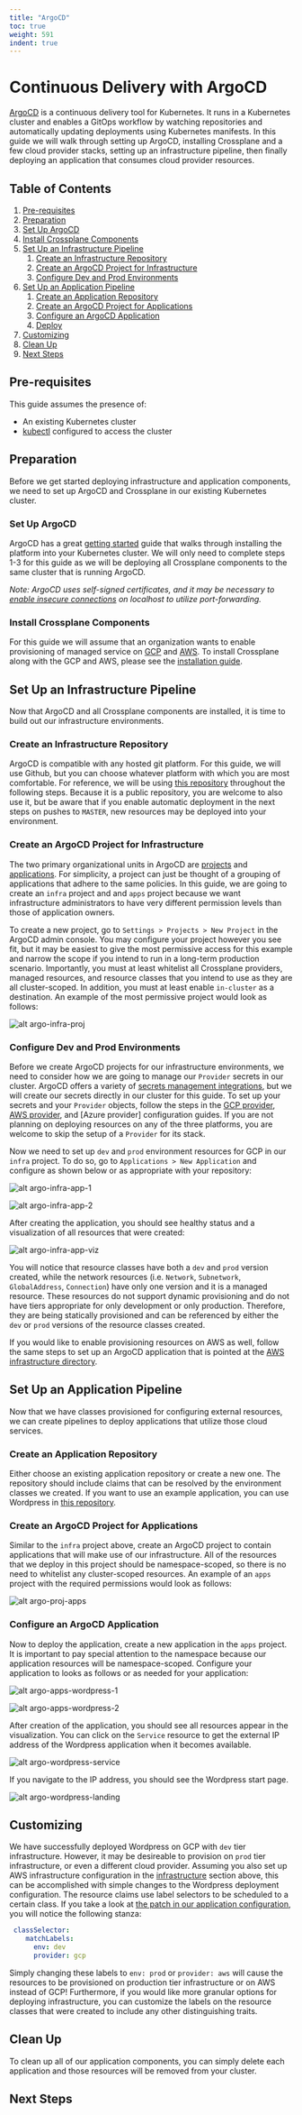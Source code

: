 ```yaml
---
title: "ArgoCD"
toc: true
weight: 591
indent: true
---
```


# Continuous Delivery with ArgoCD

[ArgoCD] is a continuous delivery tool for Kubernetes. It runs in a Kubernetes
cluster and enables a GitOps workflow by watching repositories and automatically
updating deployments using Kubernetes manifests. In this guide we will walk
through setting up ArgoCD, installing Crossplane and a few cloud provider
stacks, setting up an infrastructure pipeline, then finally deploying an
application that consumes cloud provider resources.

## Table of Contents

1. [Pre-requisites](#pre-requisites)
1. [Preparation](#preparation)
1. [Set Up ArgoCD](#set-up-argocd)
1. [Install Crossplane Components](#install-crossplane-components)
1. [Set Up an Infrastructure Pipeline](#set-up-an-infrastructure-pipeline)
    1. [Create an Infrastructure
       Repository](#create-an-infrastructure-repository)
    1. [Create an ArgoCD Project for
       Infrastructure](#create-an-argocd-project-for-infrastructure)
    1. [Configure Dev and Prod
       Environments](#configure-dev-and-prod-environments)
1. [Set Up an Application Pipeline](#set-up-an-application-pipeline)
    1. [Create an Application Repository](#create-an-application-repository)
    1. [Create an ArgoCD Project for
       Applications](#create-an-argocd-project-for-applications)
    1. [Configure an ArgoCD Application](#configure-an-argocd-application)
    1. [Deploy](#deploy)
1. [Customizing](#customizing)
1. [Clean Up](#clean-up)
1. [Next Steps](#next-steps)

## Pre-requisites

This guide assumes the presence of:

* An existing Kubernetes cluster
* [kubectl] configured to access the cluster

## Preparation

Before we get started deploying infrastructure and application components, we
need to set up ArgoCD and Crossplane in our existing Kubernetes cluster.

### Set Up ArgoCD

ArgoCD has a great [getting started] guide that walks through installing the
platform into your Kubernetes cluster. We will only need to complete steps 1-3
for this guide as we will be deploying all Crossplane components to the same
cluster that is running ArgoCD.

*Note: ArgoCD uses self-signed certificates, and it may be necessary to [enable
insecure connections] on localhost to utilize port-forwarding.*

### Install Crossplane Components

For this guide we will assume that an organization wants to enable provisioning
of managed service on [GCP] and [AWS]. To install Crossplane along with the GCP
and AWS, please see the [installation guide].

## Set Up an Infrastructure Pipeline

Now that ArgoCD and all Crossplane components are installed, it is time to build
out our infrastructure environments. 

### Create an Infrastructure Repository

ArgoCD is compatible with any hosted git platform. For this guide, we will use
Github, but you can choose whatever platform with which you are most
comfortable. For reference, we will be using [this repository] throughout the
following steps. Because it is a public repository, you are welcome to also use
it, but be aware that if you enable automatic deployment in the next steps on
pushes to `MASTER`, new resources may be deployed into your environment.

### Create an ArgoCD Project for Infrastructure

The two primary organizational units in ArgoCD are [projects] and
[applications]. For simplicity, a project can just be thought of a grouping of
applications that adhere to the same policies. In this guide, we are going to
create an `infra` project and and `apps` project because we want infrastructure
administrators to have very different permission levels than those of
application owners.

To create a new project, go to `Settings > Projects > New Project` in the ArgoCD
admin console. You may configure your project however you see fit, but it may be
easiest to give the most permissive access for this example and narrow the scope
if you intend to run in a long-term production scenario. Importantly, you must
at least whitelist all Crossplane providers, managed resources, and resource
classes that you intend to use as they are all cluster-scoped. In addition, you
must at least enable `in-cluster` as a destination. An example of the most
permissive project would look as follows: 

![alt argo-infra-proj](argo-infra-proj.png)

### Configure Dev and Prod Environments

Before we create ArgoCD projects for our infrastructure environments, we need to
consider how we are going to manage our `Provider` secrets in our cluster.
ArgoCD offers a variety of [secrets management integrations], but we will create
our secrets directly in our cluster for this guide. To set up your secrets and
your `Provider` objects, follow the steps in the [GCP provider], [AWS provider],
and [Azure provider] configuration guides. If you are not planning on deploying
resources on any of the three platforms, you are welcome to skip the setup of a
`Provider` for its stack.

Now we need to set up `dev` and `prod` environment resources for GCP in our
`infra` project. To do so, go to `Applications > New Application` and configure
as shown below or as appropriate with your repository:

![alt argo-infra-app-1](argo-infra-dev-app-1.png)

![alt argo-infra-app-2](argo-infra-dev-app-2.png)

After creating the application, you should see healthy status and a
visualization of all resources that were created:

![alt argo-infra-app-viz](argo-infra-dev-app-viz.png)

You will notice that resource classes have both a `dev` and `prod` version
created, while the network resources (i.e. `Network`, `Subnetwork`,
`GlobalAddress`, `Connection`) have only one version and it is a managed
resource. These resources do not support dynamic provisioning and do not have
tiers appropriate for only development or only production. Therefore, they are
being statically provisioned and can be referenced by either the `dev` or `prod`
versions of the resource classes created.

If you would like to enable provisioning resources on AWS as well, follow the
same steps to set up an ArgoCD application that is pointed at the [AWS
infrastructure directory].

## Set Up an Application Pipeline

Now that we have classes provisioned for configuring external resources, we can
create pipelines to deploy applications that utilize those cloud services. 

### Create an Application Repository

Either choose an existing application repository or create a new one. The
repository should include claims that can be resolved by the environment classes
we created. If you want to use an example application, you can use Wordpress in
[this repository].

### Create an ArgoCD Project for Applications

Similar to the `infra` project above, create an ArgoCD project to contain
applications that will make use of our infrastructure. All of the resources that
we deploy in this project should be namespace-scoped, so there is no need to
whitelist any cluster-scoped resources. An example of an `apps` project with the
required permissions would look as follows:

![alt argo-proj-apps](argo-proj-apps.png)

### Configure an ArgoCD Application

Now to deploy the application, create a new application in the `apps` project.
It is important to pay special attention to the namespace because our
application resources will be namespace-scoped. Configure your application to
looks as follows or as needed for your application:

![alt argo-apps-wordpress-1](argo-apps-wordpress-1.png)

![alt argo-apps-wordpress-2](argo-apps-wordpress-2.png)

After creation of the application, you should see all resources appear in the
visualization. You can click on the `Service` resource to get the external IP
address of the Wordpress application when it becomes available.

![alt argo-wordpress-service](argo-wordpress-service.png)

If you navigate to the IP address, you should see the Wordpress start page.

![alt argo-wordpress-landing](argo-wordpress-landing.png)

## Customizing

We have successfully deployed Wordpress on GCP with `dev` tier infrastructure.
However, it may be desireable to provision on `prod` tier infrastructure, or
even a different cloud provider. Assuming you also set up AWS infrastructure
configuration in the [infrastructure](#configure-dev-and-prod-environments)
section above, this can be accomplished with simple changes to the Wordpress
deployment configuration. The resource claims use label selectors to be
scheduled to a certain class. If you take a look at [the patch in our
application configuration][app-patch], you will notice the following stanza:

```yaml
 classSelector:
    matchLabels:
      env: dev
      provider: gcp
```

Simply changing these labels to `env: prod` or `provider: aws` will cause the
resources to be provisioned on production tier infrastructure or on AWS instead
of GCP! Furthermore, if you would like more granular options for deploying
infrastructure, you can customize the labels on the resource classes that were
created to include any other distinguishing traits.

## Clean Up

To clean up all of our application components, you can simply delete each
application and those resources will be removed from your cluster.

## Next Steps

<!-- Named links -->
[ArgoCD]: https://argoproj.github.io/argo-cd/
[kubectl]: https://kubernetes.io/docs/tasks/tools/install-kubectl/
[getting started]: https://argoproj.github.io/argo-cd/getting_started/
[enable insecure connections]: https://stackoverflow.com/questions/7580508/getting-chrome-to-accept-self-signed-localhost-certificate
[installation guide]: install-crossplane.md
[GCP]: https://cloud.google.com/
[AWS]: https://aws.amazon.com/

[projects]: https://argoproj.github.io/argo-cd/operator-manual/declarative-setup/#projects
[applications]: https://argoproj.github.io/argo-cd/operator-manual/declarative-setup/#applications
[secrets management integrations]: https://argoproj.github.io/argo-cd/operator-manual/secret-management/
[GCP provider]: cloud-providers/gcp/gcp-provider.md
[AWS provider]: cloud-providers/aws/aws-provider.md
[this repository]: https://github.com/hasheddan/crosscd/tree/master/classpacks/workflow/argo
[app-patch]: https://github.com/hasheddan/crosscd/blob/master/classpacks/workflow/argo/app/patch.yaml
[AWS infrastructure directory]: https://github.com/hasheddan/crosscd/tree/master/classpacks/workflow/argo/infra/aws